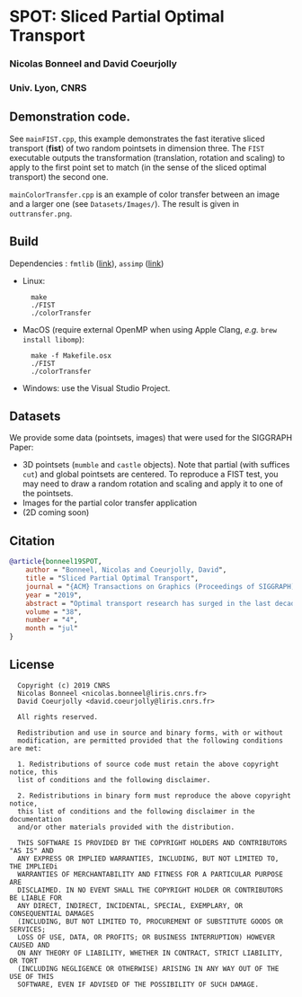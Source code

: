 # SPOT: Sliced Partial Optimal Transport

 ### Nicolas Bonneel and David Coeurjolly
 ### Univ. Lyon, CNRS

## Demonstration code.

See `mainFIST.cpp`, this example demonstrates the fast iterative sliced transport (**fist**) of
two random pointsets in dimension three. The `FIST` executable outputs the transformation
(translation, rotation and scaling) to apply to the first point set to match (in the sense of the sliced optimal transport) the second one.

`mainColorTransfer.cpp` is an example of color transfer between an image and a larger one (see `Datasets/Images/`). The result is given in `outtransfer.png`.

## Build

Dependencies : `fmtlib` ([link](https://www.github.com/fmtlib/fmt/)), `assimp` ([link](https://www.github.com/assimp/assimp/))

* Linux:

        make  
        ./FIST
        ./colorTransfer

* MacOS (require external OpenMP when using Apple Clang, *e.g.* `brew install libomp`):

        make -f Makefile.osx
        ./FIST
        ./colorTransfer

* Windows: use the Visual Studio Project.


## Datasets

We provide some data (pointsets, images) that were used for the SIGGRAPH Paper:

* 3D pointsets (`mumble` and `castle` objects). Note that partial (with suffices `cut`) and global pointsets are centered. To reproduce a FIST test, you may need to draw a random rotation and scaling and apply it to one of the pointsets.
* Images for the partial color transfer application
* (2D coming soon)

## Citation

``` bibtex
@article{bonneel19SPOT,
    author = "Bonneel, Nicolas and Coeurjolly, David",
    title = "Sliced Partial Optimal Transport",
    journal = "{ACM} Transactions on Graphics (Proceedings of SIGGRAPH)",
    year = "2019",
    abstract = "Optimal transport research has surged in the last decade with wide applications in computer graphics. In most cases, however, it has focused on the special case of the so-called “balanced” optimal transport problem, that is, the problem of optimally matching positive measures of equal total mass. While this approach is suitable for handling probability distributions as their total mass is always equal to one, it precludes other applications manipulating disparate measures. Our paper proposes a fast approach to the optimal transport of constant distributions supported on point sets of different cardinality via one-dimensional slices. This leads to one-dimensional partial assignment problems akin to alignment problems encountered in genomics or text comparison. Contrary to one-dimensional balanced optimal transport that leads to a trivial linear-time algorithm, such partial optimal transport, even in 1-d, has not seen any closed-form solution nor very efficient algorithms to date. We provide the first efficient 1-d partial optimal transport solver. Along with a quasilinear time problem decomposition algorithm, it solves 1-d assignment problems consisting of up to millions of Dirac distributions within fractions of a second in parallel. We handle higher dimensional problems via a slicing approach, and further extend the popular iterative closest point algorithm using optimal transport – an algorithm we call Fast Iterative Sliced Transport. We illustrate our method on computer graphics applications such a color transfer and point cloud registration.",
    volume = "38",
    number = "4",
    month = "jul"
}
```

## License

```
  Copyright (c) 2019 CNRS
  Nicolas Bonneel <nicolas.bonneel@liris.cnrs.fr>
  David Coeurjolly <david.coeurjolly@liris.cnrs.fr>

  All rights reserved.

  Redistribution and use in source and binary forms, with or without
  modification, are permitted provided that the following conditions are met:

  1. Redistributions of source code must retain the above copyright notice, this
  list of conditions and the following disclaimer.

  2. Redistributions in binary form must reproduce the above copyright notice,
  this list of conditions and the following disclaimer in the documentation
  and/or other materials provided with the distribution.

  THIS SOFTWARE IS PROVIDED BY THE COPYRIGHT HOLDERS AND CONTRIBUTORS "AS IS" AND
  ANY EXPRESS OR IMPLIED WARRANTIES, INCLUDING, BUT NOT LIMITED TO, THE IMPLIEDi
  WARRANTIES OF MERCHANTABILITY AND FITNESS FOR A PARTICULAR PURPOSE ARE
  DISCLAIMED. IN NO EVENT SHALL THE COPYRIGHT HOLDER OR CONTRIBUTORS BE LIABLE FOR
  ANY DIRECT, INDIRECT, INCIDENTAL, SPECIAL, EXEMPLARY, OR CONSEQUENTIAL DAMAGES
  (INCLUDING, BUT NOT LIMITED TO, PROCUREMENT OF SUBSTITUTE GOODS OR SERVICES;
  LOSS OF USE, DATA, OR PROFITS; OR BUSINESS INTERRUPTION) HOWEVER CAUSED AND
  ON ANY THEORY OF LIABILITY, WHETHER IN CONTRACT, STRICT LIABILITY, OR TORT
  (INCLUDING NEGLIGENCE OR OTHERWISE) ARISING IN ANY WAY OUT OF THE USE OF THIS
  SOFTWARE, EVEN IF ADVISED OF THE POSSIBILITY OF SUCH DAMAGE.
```
